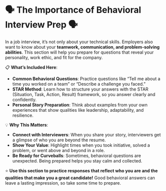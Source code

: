 # 🗣️ The Importance of Behavioral Interview Prep 🗣️

In a job interview, it’s not only about your technical skills. Employers also want to know about your **teamwork, communication, and problem-solving abilities**. This section will help you prepare for questions that reveal your personality, work ethic, and fit for the company.

📋 **What’s Included Here**:
- **Common Behavioral Questions**: Practice questions like “Tell me about a time you worked on a team” or “Describe a challenge you faced.”
- **STAR Method**: Learn how to structure your answers with the STAR (Situation, Task, Action, Result) framework, so you answer clearly and confidently.
- **Personal Story Preparation**: Think about examples from your own experiences that show qualities like leadership, adaptability, and resilience.

💡 **Why This Matters**:
   - **Connect with Interviewers**: When you share your story, interviewers get a glimpse of who you are beyond the resume.
   - **Show Your Value**: Highlight times when you took initiative, solved a problem, or went above and beyond in a role.
   - **Be Ready for Curveballs**: Sometimes, behavioral questions are unexpected. Being prepared helps you stay calm and collected.

⭐ **Use this section to practice responses that reflect who you are and the qualities that make you a great candidate!** Good behavioral answers can leave a lasting impression, so take some time to prepare.
